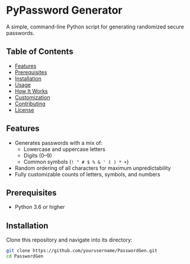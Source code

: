 # PyPassword Generator

A simple, command-line Python script for generating randomized secure passwords.

## Table of Contents

- [Features](#features)  
- [Prerequisites](#prerequisites)  
- [Installation](#installation)  
- [Usage](#usage)  
- [How It Works](#how-it-works)  
- [Customization](#customization)  
- [Contributing](#contributing)  
- [License](#license)  

## Features

- Generates passwords with a mix of:
  - Lowercase and uppercase letters  
  - Digits (0–9)  
  - Common symbols (`! " # $ % & ' ( ) * +`)  
- Random ordering of all characters for maximum unpredictability  
- Fully customizable counts of letters, symbols, and numbers 

## Prerequisites

- Python 3.6 or higher

## Installation

Clone this repository and navigate into its directory:

```bash
git clone https://github.com/yourusername/PasswordGen.git
cd PasswordGen

